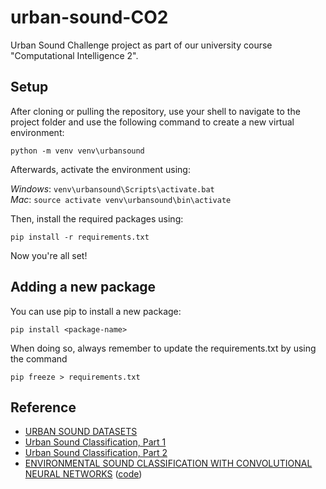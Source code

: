 # urban-sound-CO2
Urban Sound Challenge project as part of our university course "Computational Intelligence 2".

## Setup

After cloning or pulling the repository, use your shell to navigate to the project folder and 
use the following command to create a new virtual environment:

```python -m venv venv\urbansound```

Afterwards, activate the environment using:

*Windows*: ```venv\urbansound\Scripts\activate.bat```  
*Mac*: ```source activate venv\urbansound\bin\activate```

Then, install the required packages using:

```pip install -r requirements.txt```

Now you're all set!

## Adding a new package

You can use pip to install a new package:

```pip install <package-name>```

When doing so, always remember to update the requirements.txt by using the command

```pip freeze > requirements.txt```

## Reference

- [URBAN SOUND DATASETS](https://serv.cusp.nyu.edu/projects/urbansounddataset/index.html)
- [Urban Sound Classification, Part 1](http://aqibsaeed.github.io/2016-09-03-urban-sound-classification-part-1/)
- [Urban Sound Classification, Part 2](https://aqibsaeed.github.io/2016-09-24-urban-sound-classification-part-2/)
- [ENVIRONMENTAL SOUND CLASSIFICATION WITH CONVOLUTIONAL NEURAL NETWORKS](http://karol.piczak.com/papers/Piczak2015-ESC-ConvNet.pdf) ([code](https://github.com/karoldvl/paper-2015-esc-convnet))
